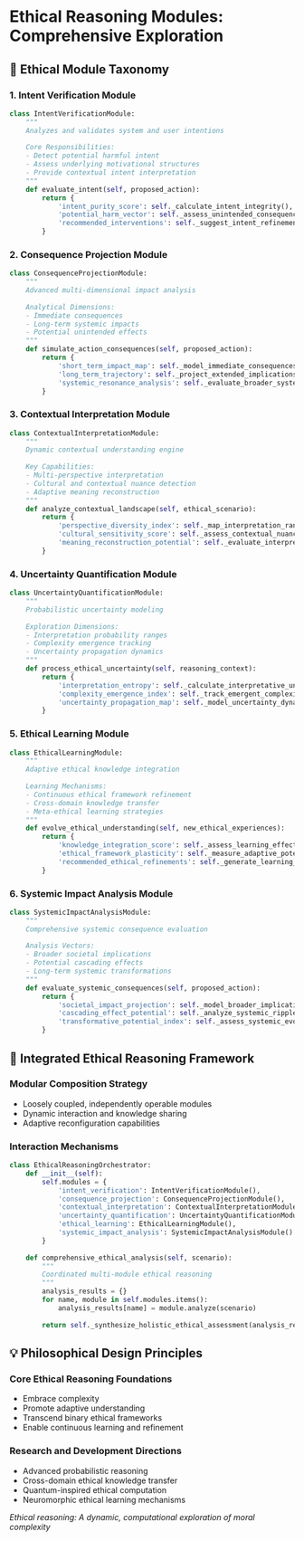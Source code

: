 # Ethical Reasoning Modules: Comprehensive Exploration

## 🧭 Ethical Module Taxonomy

### 1. Intent Verification Module
```python
class IntentVerificationModule:
    """
    Analyzes and validates system and user intentions
    
    Core Responsibilities:
    - Detect potential harmful intent
    - Assess underlying motivational structures
    - Provide contextual intent interpretation
    """
    def evaluate_intent(self, proposed_action):
        return {
            'intent_purity_score': self._calculate_intent_integrity(),
            'potential_harm_vector': self._assess_unintended_consequences(),
            'recommended_interventions': self._suggest_intent_refinement()
        }
```

### 2. Consequence Projection Module
```python
class ConsequenceProjectionModule:
    """
    Advanced multi-dimensional impact analysis
    
    Analytical Dimensions:
    - Immediate consequences
    - Long-term systemic impacts
    - Potential unintended effects
    """
    def simulate_action_consequences(self, proposed_action):
        return {
            'short_term_impact_map': self._model_immediate_consequences(),
            'long_term_trajectory': self._project_extended_implications(),
            'systemic_resonance_analysis': self._evaluate_broader_system_effects()
        }
```

### 3. Contextual Interpretation Module
```python
class ContextualInterpretationModule:
    """
    Dynamic contextual understanding engine
    
    Key Capabilities:
    - Multi-perspective interpretation
    - Cultural and contextual nuance detection
    - Adaptive meaning reconstruction
    """
    def analyze_contextual_landscape(self, ethical_scenario):
        return {
            'perspective_diversity_index': self._map_interpretation_ranges(),
            'cultural_sensitivity_score': self._assess_contextual_nuances(),
            'meaning_reconstruction_potential': self._evaluate_interpretative_flexibility()
        }
```

### 4. Uncertainty Quantification Module
```python
class UncertaintyQuantificationModule:
    """
    Probabilistic uncertainty modeling
    
    Exploration Dimensions:
    - Interpretation probability ranges
    - Complexity emergence tracking
    - Uncertainty propagation dynamics
    """
    def process_ethical_uncertainty(self, reasoning_context):
        return {
            'interpretation_entropy': self._calculate_interpretative_uncertainty(),
            'complexity_emergence_index': self._track_emergent_complexity(),
            'uncertainty_propagation_map': self._model_uncertainty_dynamics()
        }
```

### 5. Ethical Learning Module
```python
class EthicalLearningModule:
    """
    Adaptive ethical knowledge integration
    
    Learning Mechanisms:
    - Continuous ethical framework refinement
    - Cross-domain knowledge transfer
    - Meta-ethical learning strategies
    """
    def evolve_ethical_understanding(self, new_ethical_experiences):
        return {
            'knowledge_integration_score': self._assess_learning_effectiveness(),
            'ethical_framework_plasticity': self._measure_adaptive_potential(),
            'recommended_ethical_refinements': self._generate_learning_insights()
        }
```

### 6. Systemic Impact Analysis Module
```python
class SystemicImpactAnalysisModule:
    """
    Comprehensive systemic consequence evaluation
    
    Analysis Vectors:
    - Broader societal implications
    - Potential cascading effects
    - Long-term systemic transformations
    """
    def evaluate_systemic_consequences(self, proposed_action):
        return {
            'societal_impact_projection': self._model_broader_implications(),
            'cascading_effect_potential': self._analyze_systemic_ripple_effects(),
            'transformative_potential_index': self._assess_systemic_evolution_likelihood()
        }
```

## 🔬 Integrated Ethical Reasoning Framework

### Modular Composition Strategy
- Loosely coupled, independently operable modules
- Dynamic interaction and knowledge sharing
- Adaptive reconfiguration capabilities

### Interaction Mechanisms
```python
class EthicalReasoningOrchestrator:
    def __init__(self):
        self.modules = {
            'intent_verification': IntentVerificationModule(),
            'consequence_projection': ConsequenceProjectionModule(),
            'contextual_interpretation': ContextualInterpretationModule(),
            'uncertainty_quantification': UncertaintyQuantificationModule(),
            'ethical_learning': EthicalLearningModule(),
            'systemic_impact_analysis': SystemicImpactAnalysisModule()
        }
    
    def comprehensive_ethical_analysis(self, scenario):
        """
        Coordinated multi-module ethical reasoning
        """
        analysis_results = {}
        for name, module in self.modules.items():
            analysis_results[name] = module.analyze(scenario)
        
        return self._synthesize_holistic_ethical_assessment(analysis_results)
```

## 💡 Philosophical Design Principles

### Core Ethical Reasoning Foundations
- Embrace complexity
- Promote adaptive understanding
- Transcend binary ethical frameworks
- Enable continuous learning and refinement

### Research and Development Directions
- Advanced probabilistic reasoning
- Cross-domain ethical knowledge transfer
- Quantum-inspired ethical computation
- Neuromorphic ethical learning mechanisms

*Ethical reasoning: A dynamic, computational exploration of moral complexity*
